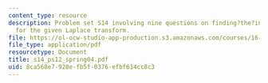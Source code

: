 ```yaml
---
content_type: resource
description: Problem set S14 involving nine questions on finding?the?inverse?Laplace?transform
  for the given Laplace transform.
file: https://ol-ocw-studio-app-production.s3.amazonaws.com/courses/16-01-unified-engineering-i-ii-iii-iv-fall-2005-spring-2006/8ca568e7920efb5f0376efbf614cc8c3_s14_ps12_spring04.pdf
file_type: application/pdf
resourcetype: Document
title: s14_ps12_spring04.pdf
uid: 8ca568e7-920e-fb5f-0376-efbf614cc8c3
---
```

